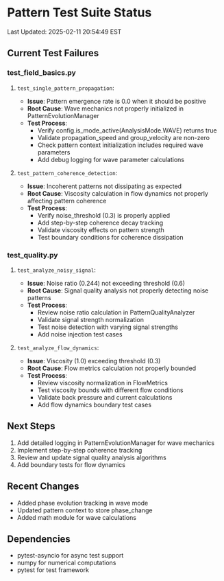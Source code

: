 # Pattern Test Suite Status
Last Updated: 2025-02-11 20:54:49 EST

## Current Test Failures

### test_field_basics.py
1. `test_single_pattern_propagation`:
   - **Issue**: Pattern emergence rate is 0.0 when it should be positive
   - **Root Cause**: Wave mechanics not properly initialized in PatternEvolutionManager
   - **Test Process**:
     * Verify config.is_mode_active(AnalysisMode.WAVE) returns true
     * Validate propagation_speed and group_velocity are non-zero
     * Check pattern context initialization includes required wave parameters
     * Add debug logging for wave parameter calculations

2. `test_pattern_coherence_detection`:
   - **Issue**: Incoherent patterns not dissipating as expected
   - **Root Cause**: Viscosity calculation in flow dynamics not properly affecting pattern coherence
   - **Test Process**:
     * Verify noise_threshold (0.3) is properly applied
     * Add step-by-step coherence decay tracking
     * Validate viscosity effects on pattern strength
     * Test boundary conditions for coherence dissipation

### test_quality.py
1. `test_analyze_noisy_signal`:
   - **Issue**: Noise ratio (0.244) not exceeding threshold (0.6)
   - **Root Cause**: Signal quality analysis not properly detecting noise patterns
   - **Test Process**:
     * Review noise ratio calculation in PatternQualityAnalyzer
     * Validate signal strength normalization
     * Test noise detection with varying signal strengths
     * Add noise injection test cases

2. `test_analyze_flow_dynamics`:
   - **Issue**: Viscosity (1.0) exceeding threshold (0.3)
   - **Root Cause**: Flow metrics calculation not properly bounded
   - **Test Process**:
     * Review viscosity normalization in FlowMetrics
     * Test viscosity bounds with different flow conditions
     * Validate back pressure and current calculations
     * Add flow dynamics boundary test cases

## Next Steps
1. Add detailed logging in PatternEvolutionManager for wave mechanics
2. Implement step-by-step coherence tracking
3. Review and update signal quality analysis algorithms
4. Add boundary tests for flow dynamics

## Recent Changes
- Added phase evolution tracking in wave mode
- Updated pattern context to store phase_change
- Added math module for wave calculations

## Dependencies
- pytest-asyncio for async test support
- numpy for numerical computations
- pytest for test framework
